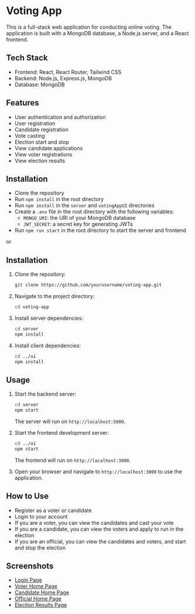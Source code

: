 # Voting App

This is a full-stack web application for conducting online voting. The application is built with a MongoDB database, a Node.js server, and a React frontend.

## Tech Stack

- Frontend: React, React Router, Tailwind CSS
- Backend: Node.js, Express.js, MongoDB
- Database: MongoDB

## Features

- User authentication and authorization
- User registration
- Candidate registration
- Vote casting
- Election start and stop
- View candidate applications
- View voter registrations
- View election results

## Installation

- Clone the repository
- Run `npm install` in the root directory
- Run `npm install` in the `server` and `votingAppUI` directories
- Create a `.env` file in the root directory with the following variables:
  - `MONGO_URI`: the URI of your MongoDB database
  - `JWT_SECRET`: a secret key for generating JWTs
- Run `npm run start` in the root directory to start the server and frontend

or 

## Installation

1. Clone the repository:

    ```sh
    git clone https://github.com/yourusername/voting-app.git
    ```

2. Navigate to the project directory:

    ```sh
    cd voting-app
    ```

3. Install server dependencies:

    ```sh
    cd server
    npm install
    ```

4. Install client dependencies:

    ```sh
    cd ../ui
    npm install
    ```

## Usage

1. Start the backend server:

    ```sh
    cd server
    npm start
    ```

    The server will run on `http://localhost:5000`.

2. Start the frontend development server:

    ```sh
    cd ../ui
    npm start
    ```

    The frontend will run on `http://localhost:3000`.

3. Open your browser and navigate to `http://localhost:3000` to use the application.

## How to Use

- Register as a voter or candidate
- Login to your account
- If you are a voter, you can view the candidates and cast your vote
- If you are a candidate, you can view the voters and apply to run in the election
- If you are an official, you can view the candidates and voters, and start and stop the election

## Screenshots

- [Login Page](https://github.com/vishnuaag/voting-app/blob/main/screenshots/login.png)
- [Voter Home Page](https://github.com/vishnuaag/voting-app/blob/main/screenshots/voter-home.png)
- [Candidate Home Page](https://github.com/vishnuaag/voting-app/blob/main/screenshots/candidate-home.png)
- [Official Home Page](https://github.com/vishnuaag/voting-app/blob/main/screenshots/official-home.png)
- [Election Results Page](https://github.com/vishnuaag/voting-app/blob/main/screenshots/election-results.png)
